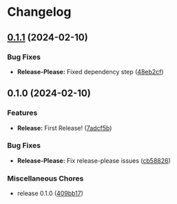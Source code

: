 # Changelog

## [0.1.1](https://github.com/LittleClumsy/ToDo_CLI/compare/v0.1.0...v0.1.1) (2024-02-10)


### Bug Fixes

* **Release-Please:** Fixed dependency step ([48eb2cf](https://github.com/LittleClumsy/ToDo_CLI/commit/48eb2cf56125865cd84031f5b571dcee1c177d53))

## 0.1.0 (2024-02-10)


### Features

* **Release:** First Release! ([7adcf5b](https://github.com/LittleClumsy/ToDo_CLI/commit/7adcf5bf53fcae3dd36e82cb1d2e3ea2a137aa42))


### Bug Fixes

* **Release-Please:** Fix release-please issues ([cb58826](https://github.com/LittleClumsy/ToDo_CLI/commit/cb588265c51dc623c8b858cb793ca9a7e52485e0))


### Miscellaneous Chores

* release 0.1.0 ([409bb17](https://github.com/LittleClumsy/ToDo_CLI/commit/409bb178218beb761e2465d4f1fe990d99783477))
